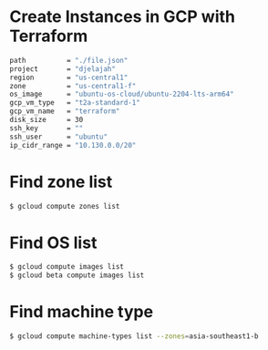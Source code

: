 # Create Instances in GCP with Terraform 

```bash
path          = "./file.json"
project       = "djelajah"
region        = "us-central1"
zone          = "us-central1-f"
os_image      = "ubuntu-os-cloud/ubuntu-2204-lts-arm64"
gcp_vm_type   = "t2a-standard-1"
gcp_vm_name   = "terraform"
disk_size     = 30
ssh_key       = ""
ssh_user      = "ubuntu"
ip_cidr_range = "10.130.0.0/20"
```

# Find zone list

```bash
$ gcloud compute zones list
```

# Find OS list

```bash
$ gcloud compute images list
$ gcloud beta compute images list
```

# Find machine type

```bash
$ gcloud compute machine-types list --zones=asia-southeast1-b
```
